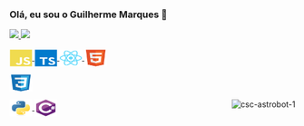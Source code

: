 ### Olá, eu sou o Guilherme Marques 👋

 <div>
 <a href="https://github.com/droidmarx">
 <img altura="180em" src="https://github-readme-stats.vercel.app/api?username=Cezar-deev&show_icons=true&theme=tokyonight&include_all_commits=true&count_private=true"/>
 <img altura="180em" src="https://github-readme-stats.vercel.app/api/top-langs/?username=cezar-deev&layout=compact&langs_count=7&theme=tokyonight"/>
 </div>

 <div style="display: inline_block"><br>
  <img align="center" alt="csc-Js" height="30" width="40" src="https://raw.githubusercontent.com/devicons/devicon/master/icons/javascript/javascript-plain.svg">
 
   <img align="center" alt="cscTS" height="30" width="40" src="https://raw.githubusercontent.com/devicons/devicon/master/icons/typescript/typescript-plain.svg">
  
  <img align="center" alt="csc-React" height="30" width="40" src="https://raw.githubusercontent.com/devicons/devicon/master/icons/react/react-original.svg">
  
  <img align="center" alt="csc-HTML" height="30" width="40" src="https://raw.githubusercontent.com/devicons/devicon/master/icons/html5/html5-original.svg">
 
  <img align="center" alt="csc-CSS" height="30" width="40" src
    ="https://raw.githubusercontent.com/devicons/devicon/master/icons/css3/css3-original.svg">
  
  <img align="center" alt="csc-Python" height="30" width="40" src="https://raw.githubusercontent.com/devicons/devicon/master/icons/python/python-original.svg">
 
  <img align="center" alt="csc-Csharp" height="30" width="40" src="https://raw.githubusercontent.com/devicons/devicon/master/icons/csharp/csharp-original.svg">
  
  <img align="right" alt="csc-astrobot-1" src="https://farm8.staticflickr.com/7881/31914878607_25f295492a_o.gif">
</div>
